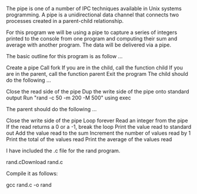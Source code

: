 The pipe is one of a number of IPC techniques available in Unix systems programming.
A pipe is a unidirectional data channel that connects two processes created in a parent-child relationship.

For this program we will be using a pipe to capture a series of integers printed to the console from  one 
program and computing their sum and average with another program. The data will be delivered via a pipe.

The basic outline for this program is as follow ... 

Create a pipe
Call fork
If you are in the child, call the function child
If you are in the parent, call the function parent
Exit the program
The child should do the following ...

Close the read side of the pipe
Dup the write side of the pipe onto standard output
Run "rand -c 50 -m 200 -M 500" using exec

The parent should do the following ...

Close the write side of the pipe
Loop forever
Read an integer from the pipe
If the read returns a 0 or a -1, break the loop
Print the value read to standard out
Add the value read to the sum
Increment the number of values read by 1
Print the total of the values read
Print the average of the values read
 

I have included the .c file for the rand program. 

rand.cDownload rand.c

Compile it as follows:

gcc rand.c -o rand
